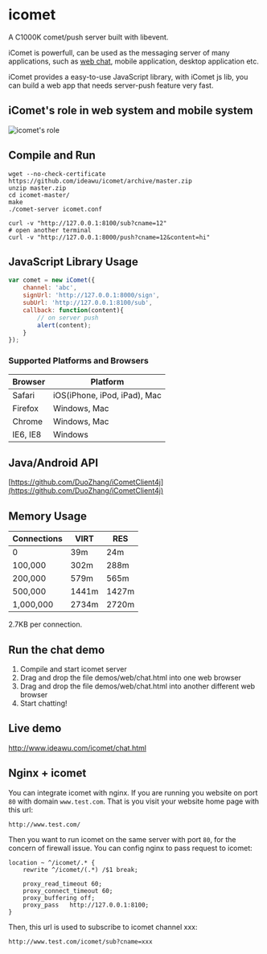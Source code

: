 icomet
======

A C1000K comet/push server built with libevent.

iComet is powerfull, can be used as the messaging server of many applications, such as [web chat](http://www.ideawu.com/icomet/chat.html), mobile application, desktop application etc.

iComet provides a easy-to-use JavaScript library, with iComet js lib, you can build a web app that needs server-push feature very fast.


## iComet's role in web system and mobile system

![icomet's role](http://www.ideawu.com/icomet/icomet-role.png?t=1)


## Compile and Run

```shell
wget --no-check-certificate https://github.com/ideawu/icomet/archive/master.zip
unzip master.zip
cd icomet-master/
make
./comet-server icomet.conf

curl -v "http://127.0.0.1:8100/sub?cname=12"
# open another terminal
curl -v "http://127.0.0.1:8000/push?cname=12&content=hi"
```

## JavaScript Library Usage

```javascript
var comet = new iComet({
    channel: 'abc',
    signUrl: 'http://127.0.0.1:8000/sign',
    subUrl: 'http://127.0.0.1:8100/sub',
    callback: function(content){
        // on server push
        alert(content);
    }
});
```

### Supported Platforms and Browsers

| Browser | Platform |
| --------| -------- |
| Safari  | iOS(iPhone, iPod, iPad), Mac |
| Firefox | Windows, Mac |
| Chrome  | Windows, Mac |
| IE6, IE8 | Windows |

## Java/Android API

[https://github.com/DuoZhang/iCometClient4j](https://github.com/DuoZhang/iCometClient4j)


## Memory Usage

| Connections | VIRT | RES |
| ----------- | ---- | --- |
| 0 | 39m | 24m |
| 100,000 | 302m | 288m |
| 200,000 | 579m |565m |
| 500,000 | 1441m | 1427m |
| 1,000,000 | 2734m | 2720m |

2.7KB per connection.

## Run the chat demo

1. Compile and start icomet server
1. Drag and drop the file demos/web/chat.html into one web browser
1. Drag and drop the file demos/web/chat.html into another different web browser
1. Start chatting!


## Live demo

http://www.ideawu.com/icomet/chat.html

## Nginx + icomet

You can integrate icomet with nginx. If you are running you website on port ```80``` with domain ```www.test.com```. That is you visit your website home page with this url:

```
http://www.test.com/
```

Then you want to run icomet on the same server with port ```80```, for the concern of firewall issue. You can config nginx to pass request to icomet:

```
location ~ ^/icomet/.* {
	rewrite ^/icomet/(.*) /$1 break;

	proxy_read_timeout 60;
	proxy_connect_timeout 60;
	proxy_buffering off;
	proxy_pass   http://127.0.0.1:8100;
}   
```

Then, this url is used to subscribe to icomet channel xxx:

```
http://www.test.com/icomet/sub?cname=xxx
```

